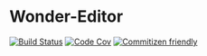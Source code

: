 # Wonder-Editor

[![Build Status](https://travis-ci.org/DreamForeast/Wonder-Editor.png)](https://travis-ci.org/DreamForeast/Wonder-Editor?branch%3Dmaster)
[![Code Cov](https://codecov.io/github/DreamForeast/Wonder-Editor/coverage.svg)](https://codecov.io/github/DreamForeast/Wonder-Editor?branch=master)
[![Commitizen friendly](https://img.shields.io/badge/commitizen-friendly-brightgreen.svg)](http://commitizen.github.io/cz-cli/)